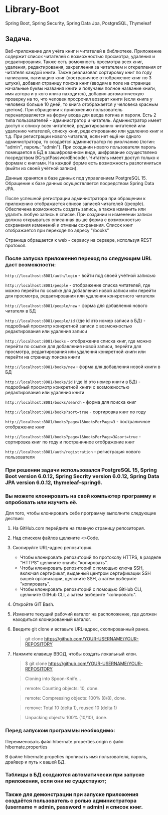 # Library-Boot
Spring Boot, Spring Security, Spring Data Jpa, PostgreSQL, Thymeleaf

## Задача.
Веб-приложение для учёта книг и читателей в библиотеке. Приложение содержит список читателей с возможностью просмотра, удаления и редактирования. Также есть воможность просмотра всех книг, удаления, редактирования, закрепления за читателем и открепления от читателя каждой книги. 
Также реализовал сортировку книг по году написания, пагинацию книг (постраничное оттображение книг по 3 штуки), добавил страницу поиска книг (вводим в поле на странице начальные буквы названия книги и получаем полное название книги, имя автора и у кого книга находится),
добавил автоматическую проверку на то, что человек просрочил возврат книги (если книга у человека больше 10 дней, то книга отображается у человека красным цветом). 
При обращении к приложению пользователь перенаправляется на форму входа для ввода логина и пароля. Есть 2 типа пользователей - администратор и читатель. Администратор имеет доступ к списку всех читателей, редактированию читателей или удалению читателей, списку книг, редактированию или удалению книг и т.д.
При регистрации нового читателя, если нет ещё ни одного администратора, то создаётся администратор по умолчанию (логин: "admin", пароль: "admin"). При создании нового пользователя пароль помещается в БД в зашифрованном виде, шифрование осуществлено посредством BCryptPasswordEncoder.
Читатель имеет доступ только к формам с книгами.
На каждой форме есть возможность разлогиниться (выйти из своей учётной записи).

Данные хранятся в базе данных под управлением PostgreSQL 15. Обращение к базе данных осуществляется посредством Spring Data JPA.

После успешной регистрации администратора при обращении к приложению отображается список записей читателей (/people). Обеспечена возможность создать запись, а также изменить или удалить любую запись в списке. При создании и изменении записи должна открываться описанная выше форма с возможностью сохранения изменений и отмены сохранения.
Список книг отображается при переходе по адресу "/books"

Страница обращается к web - сервису на сервере, используя REST протокол.

### После запуска приложения переход по следующим URL даст возможности:

`http://localhost:8081/auth/login` - войти под своей учётной записью

`http://localhost:8081/people` - отображение списка читателей, где можно перейти по ссылке для добавления новой записи или перейти для просмотра, редактирования или удаления конкретного читателя

`http://localhost:8081/people/new` - форма для добавления нового читателя в БД

`http://localhost:8081/people/id` (где id это номер записи в БД) - подробный просмотр конкретной записи с возможностью редактирования или удаления записи 

`http://localhost:8081/books` - отображение списка книг, где можно перейти по ссылке для добавления новой записи, перейти для просмотра, редактирования или удаления конкретной книги или перейти на страницу поиска книги

`http://localhost:8081/books/new` - форма для добавления новой книги в БД

`http://localhost:8081/books/id` (где id это номер книги в БД) - подробный просмотр конкретной книги с возможностью редактирования или удаления книги 

`http://localhost:8081/books/search` - форма для поиска книг

`http://localhost:8081/books?sort=true` - сортировка книг по году

`http://localhost:8081/books?page=1&booksPerPage=3` - постраничное отображение книг

`http://localhost:8081/books?page=1&booksPerPage=3&sort=true` - сортировка книг по году и постраничное отображение книг

`http://localhost:8081/auth/registration` - регистрация нового пользователя



### При решении задачи использовался PostgreSQL 15, Spring Boot version 6.0.12, Spring Secrity version 6.0.12, Spring Data JPA version 6.0.12, thymeleaf-spring6.

### Вы можете клонировать на свой компьютер программу и опробовать или изучить её. 
  Для того, чтобы клонировать себе программу выполните следующие дествия:

1. На GitHub.com перейдите на главную страницу репозитория.

2. Над списком файлов щелкните <>Code.

3. Скопируйте URL-адрес репозитория.

   * Чтобы клонировать репозиторий по протоколу HTTPS, в разделе "HTTPS" щелкните значёк "копировать".
   * Чтобы клонировать репозиторий с помощью ключа SSH, включая сертификат, выданный центром сертификации SSH вашей организации, щелкните SSH, а затем выберите "копировать".
   * Чтобы клонировать репозиторий с помощью GitHub CLI, щелкните GitHub CLI, а затем выберите "копировать".
     
4. Откройте GIT Bash.

5. Измените текущий рабочий каталог на расположение, где должен находиться клонированный каталог.

6. Введите git clone и вставьте URL-адрес, скопированный ранее.

   >git clone https://github.com/YOUR-USERNAME/YOUR-REPOSITORY

7. Нажмите клавишу ВВОД, чтобы создать локальный клон.

   >$ git clone https://github.com/YOUR-USERNAME/YOUR-REPOSITORY

   >Cloning into Spoon-Knife...

   >remote: Counting objects: 10, done.

   >remote: Compressing objects: 100% (8/8), done.

   >remove: Total 10 (delta 1), reused 10 (delta 1)

   >Unpacking objects: 100% (10/10), done.

### Перед запуском программы необходимо:

Переименовать файл hibernate.properties.origin в файл hibernate.properties

В файле hibernate.propeties прописать имя пользователя, пароль, драйвер и путь к вашей БД.

### Таблицы в БД создаются автоматически при запуске приложения, если они не существуют;
### Также для демонстрации при запуске приложения создаётся пользователь с ролью администратора (username = admin, password = admin) и список книг.
